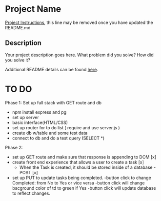 # Project Name

[Project Instructions](./INSTRUCTIONS.md), this line may be removed once you have updated the README.md

## Description

Your project description goes here. What problem did you solve? How did you solve it?

Additional README details can be found [here](https://github.com/PrimeAcademy/readme-template/blob/master/README.md).

TO DO
===

Phase 1: Set up full stack with GET route and db

- npm install express and pg
- set up server
- basic interface(HTML/CSS)
- set up router for to do list ( require and use server.js )
- create db w/table and some test data
- connect to db and do a test query (SELECT *)

Phase 2:


- set up GET route and make sure that response is appending to DOM [x]
- create front end experience that allows a user to create a task [x]
    - When the Task is created, it should be stored inside of a database - POST [x]
- set up PUT to update tasks being completed. 
    -button click to change Completed: from No to Yes or vice versa
    -button click will change bacground color of td to green if Yes
    -button click will update database to reflect changes. 
